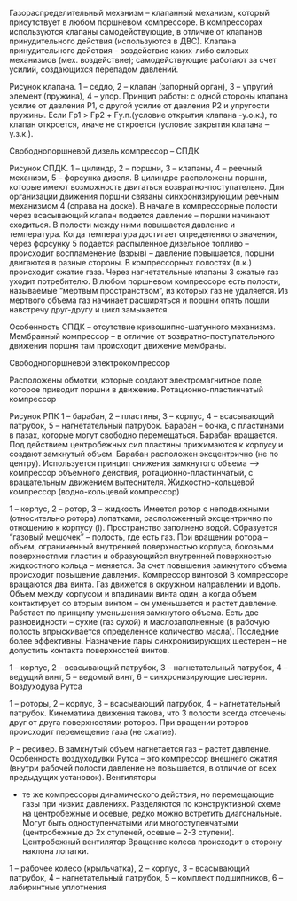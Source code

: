 Газораспределительный механизм – клапанный механизм, который присутствует в любом поршневом компрессоре. В компрессорах используются клапаны самодействующие, в отличие от клапанов принудительного действия (используются в ДВС). Клапана принудительного действия - воздействие каких-либо силовых механизмов (мех. воздействие); самодействующие работают за счет усилий, создающихся перепадом давлений.
 
Рисунок клапана.
1 – седло, 2 – клапан (запорный орган), 3 – упругий элемент (пружина), 4 – упор.
Принцип работы: с одной стороны клапана усилие от давления P1, с другой усилие от давления P2 и упругости пружины. Если Fр1 > Fр2 + Fу.п.(условие открытия клапана -у.о.к.), то клапан откроется, иначе не откроется (условие закрытия клапана – у.з.к.).
 
Свободнопоршневой дизель компрессор – СПДК
 
Рисунок СПДК.
1 – цилиндр, 2 – поршни, 3 – клапаны, 4 – реечный механизм, 5 – форсунка дизеля.
В цилиндре расположены поршни, которые имеют возможность двигаться возвратно-поступательно. Для организации движения поршни связаны синхронизирующим реечным механизмом 4 (справа на доске). В начале в компрессорные полости через всасывающий клапан подается давление – поршни начинают сходиться. В полости между ними повышается давление и температура. Когда температура достигает определенного значения, через форсунку 5 подается распыленное дизельное топливо – происходит воспламенение (взрыв) – давление повышается, поршни двигаются в разные стороны. В компрессорных полостях (п.к.) происходит сжатие газа. Через нагнетательные клапаны 3 сжатые газ уходит потребителю.
В любом поршневом компрессоре есть полости, называемые “мертвым пространством”, из которых газ не удаляется. Из мертвого объема газ начинает расширяться и поршни опять пошли навстречу друг-другу и цикл замыкается.

Особенность СПДК – отсутствие кривошипно-шатунного механизма.
Мембранный компрессор
– в отличие от возвратно-поступательного движения поршня там происходит движение мембраны.
 
Свободнопоршневой электрокомпрессор 
 
Расположены обмотки, которые создают электромагнитное поле, которое приводит поршни в движение.
Ротационно-пластинчатый компрессор
 
Рисунок РПК
1 – барабан, 2 – пластины, 3 – корпус, 4 – всасывающий патрубок, 5 – нагнетательный патрубок.
Барабан – бочка, с пластинами в пазах, которые могут свободно перемещаться. Барабан вращается. Под действием центробежных сил пластины прижимаются к корпусу и создают замкнутый объем. Барабан расположен эксцентрично (не по центру). Используется принцип снижения замкнутого объема –> компрессор объемного действия, ротационно-пластинчатый, с вращательным движением вытеснителя.
Жидкостно-кольцевой компрессор (водно-кольцевой компрессор)
 
1 – корпус, 2 – ротор, 3 – жидкость
Имеется ротор с неподвижными (относительно ротора) лопатками, расположенный эксцентрично по отношению к корпусу (l). Пространство заполнено водой. Образуется “газовый мешочек” – полость, где есть газ. При вращении ротора – объем, ограниченный внутренней поверхностью корпуса, боковыми поверхностями пластин и образующийся внутренней поверхностью жидкостного кольца – меняется. За счет повышения замкнутого объема происходит повышение давления.
Компрессор винтовой
В компрессоре вращаются два винта. Газ движется в окружном направлении и вдоль. Объем между корпусом и впадинами винта один, а когда объем контактирует со вторым винтом – он уменьшается и растет давление. Работает по принципу уменьшения замкнутого объема. Есть две разновидности – сухие (газ сухой) и маслозаполненные (в рабочую полость впрыскивается определенное количество масла). Последние более эффективны. Назначение пары синхронизирующих шестерен – не допустить контакта поверхностей винтов.
 
1 – корпус, 2 – всасывающий патрубок, 3 – нагнетательный патрубок, 4 – ведущий винт, 5 – ведомый винт, 6 – синхронизирующие шестерни. 
Воздуходува Рутса
 
1 – роторы, 2 – корпус, 3 – всасывающий патрубок, 4 – нагнетательный патрубок.
Кинематика движения такова, что 3 полости всегда отсечены друг от друга поверхностями роторов. При вращении роторов происходит перемещение газа (не сжатие).
 
Р – ресивер. В замкнутый объем нагнетается газ – растет давление. Особенность воздуходувки Рутса – это компрессор внешнего сжатия (внутри рабочей полости давление не повышается, в отличие от всех предыдущих установок).
Вентиляторы
- те же компрессоры динамического действия, но перемещающие газы при низких давлениях. Разделяются по конструктивной схеме на центробежные и осевые, редко можно встретить диагональные. Могут быть одноступенчатыми или многоступенчатыми (центробежные до 2х ступеней, осевые – 2-3 ступени).
Центробежный вентилятор
Вращение колеса происходит в сторону наклона лопатки.
 
1 – рабочее колесо (крыльчатка), 2 – корпус, 3 – всасывающий патрубок, 4 – нагнетательный патрубок, 5 – комплект подшипников, 6 – лабиринтные уплотнения 
